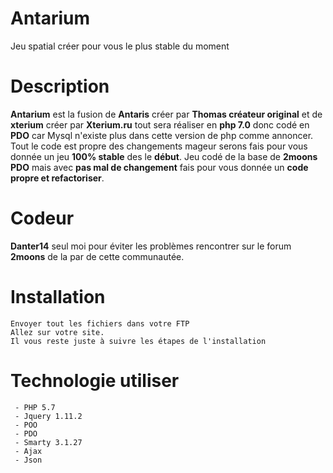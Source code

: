# Antarium
Jeu spatial créer pour vous le plus stable du moment

# Description
**Antarium** est la fusion de **Antaris** créer par **Thomas créateur original** et de **xterium** créer par **Xterium.ru** tout sera réaliser en **php 7.0** donc codé en **PDO** car Mysql n'existe plus dans cette version de php comme annoncer. Tout le code est propre des changements mageur serons fais pour vous donnée un jeu **100% stable** des le **début**.
Jeu codé de la base de **2moons PDO** mais avec **pas mal de changement** fais pour vous donnée un **code propre et refactoriser**.

# Codeur
**Danter14** seul moi pour éviter les problèmes rencontrer sur le forum **2moons** de la par de cette communautée.

# Installation

```Install
Envoyer tout les fichiers dans votre FTP
Allez sur votre site.
Il vous reste juste à suivre les étapes de l'installation
```

# Technologie utiliser
```
 - PHP 5.7
 - Jquery 1.11.2
 - POO 
 - PDO 
 - Smarty 3.1.27
 - Ajax
 - Json
 ```
